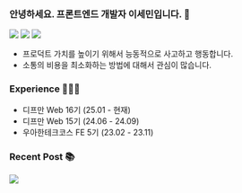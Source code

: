 ### 안녕하세요. 프론트엔드 개발자 이세민입니다. 👋

<a href="mailto:semnil5202@gmail.com"><img src="https://img.shields.io/badge/Gmail-D14836?style=for-the-badge&logo=Gmail&logoColor=white"/></a>
<a href="https://velog.io/@semnil5202/posts" target="_blank"><img src="https://img.shields.io/badge/Velog-00C689?style=for-the-badge&logo=Velog&logoColor=white"/></a>
<a href="https://se-een.vercel.app/" target="_blank"><img src="https://img.shields.io/badge/Portfolio-2A392F?style=for-the-badge&logo=ReadTheDocs&logoColor=white"/></a>

- 프로덕트 가치를 높이기 위해서 능동적으로 사고하고 행동합니다.
- 소통의 비용을 최소화하는 방법에 대해서 관심이 많습니다.

### Experience 🧑🏻‍💻

- 디프만 Web 16기 (25.01 - 현재)
- 디프만 Web 15기 (24.06 - 24.09)
- 우아한테크코스 FE 5기 (23.02 - 23.11)

### Recent Post 📚
<a href="https://velog-readme-stats.vercel.app/api/redirect?name=semnil5202"><img src="https://velog-readme-stats.vercel.app/api?name=semnil5202"></a>

